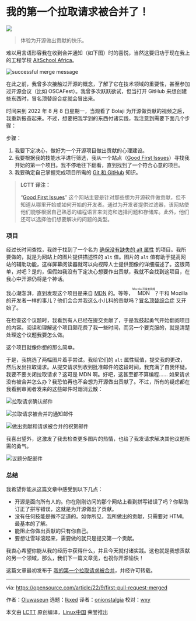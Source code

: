 [#]: subject: "I got my first pull request merged!"
[#]: via: "https://opensource.com/article/22/9/first-pull-request-merged"
[#]: author: "Oluwaseun https://opensource.com/users/jhhornn"
[#]: collector: "lkxed"
[#]: translator: "onionstalgia"
[#]: reviewer: "wxy"
[#]: publisher: "wxy"
[#]: url: "https://linux.cn/article-15502-1.html"

我的第一个拉取请求被合并了！
======

![][0]

> 体验为开源做出贡献的快乐。

难以用言语形容我在收到合并通知（如下图）时的喜悦，当然这要归功于现在我上的工程学校 [AltSchool Africa][2]。

![successful merge message][3]

在此之前，我曾多次接触过开源的概念，了解了它在技术领域的重要性，甚至参加过开源会议（比如 OSCAFest）。我曾多次跃跃欲试，但当打开 GitHub 来想创建些东西时，冒名顶替综合症就会冒出来。

时间来到 2022 年 8 月 8 日星期一，当观看了 Bolaji 为开源做贡献的视频之后，我重新振奋起来。不过，想要把我学到的东西付诸实践，我注意到需要下面几个步骤：

步骤：

1. 我要下定决心，做好为一个开源项目做出贡献的心理建设。
2. 我要根据我的技能水平进行筛选，我从一个站点（[Good First Issues][4]）寻找我开始的第一个项目。我不停地往下翻看，直到找到了一个符合心意的项目。
3. 我要确定自己掌握完成项目所需的 [Git 和 GitHub][5] 知识。

> **LCTT 译注：**
> 
> “[Good First Issues][4]” 这个网站主要是针对那些想为开源软件做贡献，但不知道从哪里开始或如何开始的开发者。通过为开发者提供过滤器，该网站使他们能够根据自己熟悉的编程语言来浏览和选择问题和存储库。此外，他们还可以选择他们想要解决的问题的类型。

### 项目

经过长时间查找，我终于找到了一个名为 [确保没有缺失的 alt 属性][6] 的项目。我所要做的，就是为网站上的图片提供描述性的 `alt` 值。图片的 `alt` 值有助于提高网站的辅助功能，这样屏幕阅读器就可以向视障人士提供图像的详细描述了。这很简单，对吧？是的，但假如我没有下定决心想要作出贡献，我就不会找到这项目，在我心中开源仍将是个神话。

我心潮澎湃，直到发现这个项目是来自 [MDN][7] 的。等等，<ruby>MDN<rt>Mozzila 开发者网络</rt></ruby>？干和 Mozilla 的开发者一样的事儿？他们会合并我这么小儿科的贡献吗？[冒名顶替综合症][8] 又开始了。

在检查这个议题时，我看到有人已经在提交贡献了，于是我鼓起勇气开始翻阅项目的内容。阅读和理解这个项目颇花费了我一些时间，而另一个要克服的，就是清楚处理这个议题我要怎么做。

这个项目就像你想的那么简单。

于是，我挑选了两幅图片着手尝试。我给它们的 `alt` 属性赋值，提交我的更改，然后发出拉取请求。从提交请求到收到批准邮件的这段时间，我充满了自我怀疑。我要不要关闭拉取请求？这可是 MDN 啊。好吧，这甚至都不算编程…… 如果请求没有被合并怎么办？我恐怕再也不会想为开源做出贡献了。不过，所有的疑虑都在我看到审阅者发来的这些邮件时烟消云散：

![拉取请求确认邮件][9]

![拉取请求被合并的通知邮件][10]

![做出贡献和请求被合并的祝贺邮件][11]

我喜出望外，这激发了我去检查更多图片的热情，也给了我发请求解决其他议题所需的勇气。

![议题分配邮件][12]

### 总结

我希望你能从这篇文章中感受到以下几点：

* 开源是面向所有人的。你在刚刚访问的那个网站上看到拼写错误了吗？你帮助订正了拼写错误，这就是为开源做出了贡献。
* 没有任何技能是微不足道的。如你所见，我所做出的贡献，只需要对 HTML 最基本的了解。
* 能阻止你做出贡献的只有你自己。
* 要想让雪球滚起来，需要做的就只是提交第一个贡献。

我衷心希望你能从我的经历中获得什么，并且今天就付诸实践。这也就是我想贡献的另一个领域，那么，我们下一篇文章见，也祝你开源愉快！

这篇文章最初发布于 [我的第一个拉取请求被合并][13]，并经许可转载。

--------------------------------------------------------------------------------

via: https://opensource.com/article/22/9/first-pull-request-merged

作者：[Oluwaseun][a]
选题：[lkxed][b]
译者：[onionstalgia](https://github.com/onionstalgia)
校对：[wxy](https://github.com/wxy)

本文由 [LCTT](https://github.com/LCTT/TranslateProject) 原创编译，[Linux中国](https://linux.cn/) 荣誉推出

[a]: https://opensource.com/users/jhhornn
[b]: https://github.com/lkxed
[1]: https://opensource.com/sites/default/files/dandelion_zoom.jpg
[2]: https://www.altschoolafrica.com/
[3]: https://opensource.com/sites/default/files/2022-09/successfulmerge.png
[4]: https://goodfirstissues.com/
[5]: https://docs.github.com/en/pull-requests/collaborating-with-pull-requests/getting-started/about-collaborative-development-models
[6]: https://github.com/mdn/content/issues/19334
[7]: https://developer.mozilla.org/en-US/
[8]: https://opensource.com/article/20/9/imposter-syndrome
[9]: https://opensource.com/sites/default/files/2022-09/approved.png
[10]: https://opensource.com/sites/default/files/2022-09/merged_0.png
[11]: https://opensource.com/sites/default/files/2022-09/thanks.png
[12]: https://opensource.com/sites/default/files/2022-09/next.png
[13]: https://dev.to/jhhornn/i-got-my-first-pull-request-merged-3ei9
[0]: https://img.linux.net.cn/data/attachment/album/202302/02/170752aebzil6qjabuzb3g.jpg